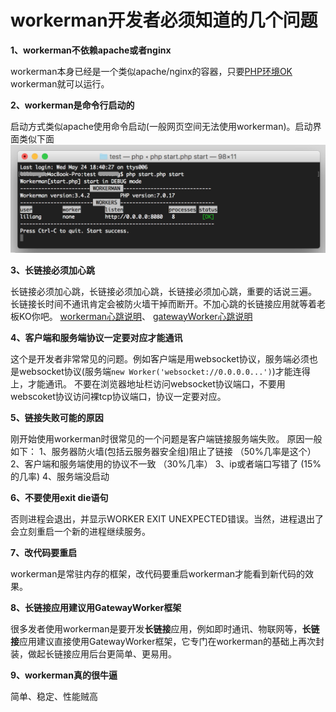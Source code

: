 # workerman开发者必须知道的几个问题
**1、workerman不依赖apache或者nginx**

workerman本身已经是一个类似apache/nginx的容器，只要[PHP环境OK](http://doc.workerman.net/315116) workerman就可以运行。

**2、workerman是命令行启动的**

启动方式类似apache使用命令启动(一般网页空间无法使用workerman)。启动界面类似下面
![](image/screenshot_1495622774534.png)

**3、长链接必须加心跳**

长链接必须加心跳，长链接必须加心跳，长链接必须加心跳，重要的话说三遍。 
长链接长时间不通讯肯定会被防火墙干掉而断开。不加心跳的长链接应用就等着老板KO你吧。
[workerman心跳说明](http://doc.workerman.net/315282)、 [gatewayWorker心跳说明](http://doc2.workerman.net/326139)

**4、客户端和服务端协议一定要对应才能通讯**

这个是开发者非常常见的问题。例如客户端是用websocket协议，服务端必须也是websocket协议(服务端```new Worker('websocket://0.0.0.0...')```)才能连得上，才能通讯。 
不要在浏览器地址栏访问websocket协议端口，不要用webscoket协议访问裸tcp协议端口，协议一定要对应。

**5、链接失败可能的原因**

刚开始使用workerman时很常见的一个问题是客户端链接服务端失败。 原因一般如下： 
1、服务器防火墙(包括云服务器安全组)阻止了链接 （50%几率是这个）
2、客户端和服务端使用的协议不一致 （30%几率）
3、ip或者端口写错了 (15%的几率)
4、服务端没启动 


**6、不要使用exit die语句**

否则进程会退出，并显示WORKER EXIT UNEXPECTED错误。当然，进程退出了会立刻重启一个新的进程继续服务。

**7、改代码要重启**

workerman是常驻内存的框架，改代码要重启workerman才能看到新代码的效果。

**8、长链接应用建议用GatewayWorker框架**

很多发者使用workerman是要开发**长链接**应用，例如即时通讯、物联网等，**长链接**应用建议直接使用GatewayWorker框架，它专门在workerman的基础上再次封装，做起长链接应用后台更简单、更易用。

**9、workerman真的很牛逼**

简单、稳定、性能贼高



